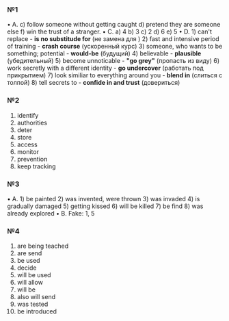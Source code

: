 ### №1
• A.
	c) follow someone without getting caught
	d) pretend they are someone else
	f) win the trust of a stranger.
• C. 
	a) 4
	b) 3
	c) 2
	d) 6
	e) 5
• D. 
	1) can't replace - __is no substitude for__ (не замена для )
	2) fast and intensive period of training - **crash course** (ускоренный курс)
	3) someone, who wants to be something; potential - **would-be** (будущий)
	4) believable - **plausible** (убедительный)
	5) become unnoticable - **"go grey"** (пропасть из виду)
	6) work secretly with a different identity -  **go undercover** (работать под прикрытием)
	7) look similiar to everything around you - **blend in** (слиться с толпой)
	8) tell secrets to - **confide in and trust** (довериться)
### №2
1) identify
2) authorities
3) deter
4) store
5) access
6) monitor
7) prevention
8) keep tracking
### №3
• A.
	1) be painted
	2) was invented, were thrown
	3) was invaded
	4) is gradually damaged
	5) getting kissed
	6) will be killed
	7) be find
	8) was already explored
• B.
	Fake: 1, 5 
### №4
1) are being teached
2) are send
3) be used
4) decide
5) will be used
6) will allow
7) will be
8) also will send
9) was tested
10) be introduced

